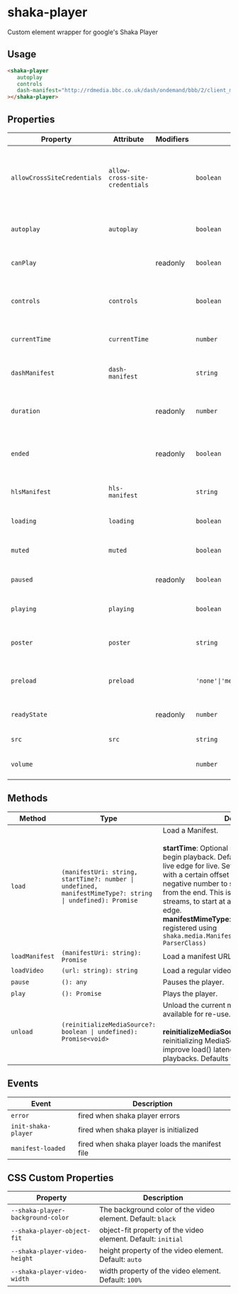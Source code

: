 # shaka-player

Custom element wrapper for google&#39;s Shaka Player

## Usage
```html
<shaka-player
   autoplay
   controls
   dash-manifest="http://rdmedia.bbc.co.uk/dash/ondemand/bbb/2/client_manifest-common_init.mpd"
></shaka-player>
```

## Properties

| Property                    | Attribute                      | Modifiers | Type                             | Default    | Description                                      |
|-----------------------------|--------------------------------|-----------|----------------------------------|------------|--------------------------------------------------|
| `allowCrossSiteCredentials` | `allow-cross-site-credentials` |           | `boolean`                        |            | Whether shaka player should use cookies for CORS requests. |
| `autoplay`                  | `autoplay`                     |           | `boolean`                        | false      | Whether the video should auto-play.              |
| `canPlay`                   |                                | readonly  | `boolean`                        |            | Whether the video can play.                      |
| `controls`                  | `controls`                     |           | `boolean`                        |            | Whether to display controls over the video.      |
| `currentTime`               | `currentTime`                  |           | `number`                         |            | Video's current time                             |
| `dashManifest`              | `dash-manifest`                |           | `string`                         |            | URL to the MPEG-DASH manifest                    |
| `duration`                  |                                | readonly  | `number`                         |            | The duration of the video in seconds.            |
| `ended`                     |                                | readonly  | `boolean`                        |            | Whether or not the video playback has ended.     |
| `hlsManifest`               | `hls-manifest`                 |           | `string`                         |            | URL to the HLS manifest                          |
| `loading`                   | `loading`                      |           | `boolean`                        | false      | Whether the video is loading                     |
| `muted`                     | `muted`                        |           | `boolean`                        | false      | Whether the video is muted.                      |
| `paused`                    |                                | readonly  | `boolean`                        |            | Whether the video is paused.                     |
| `playing`                   | `playing`                      |           | `boolean`                        |            | Whether the video is playing.                    |
| `poster`                    | `poster`                       |           | `string`                         |            | The src URL for the poster frame.                |
| `preload`                   | `preload`                      |           | `'none'\|'metadata'\|'auto'\|''` | "metadata" | Video element preload value.                     |
| `readyState`                |                                | readonly  | `number`                         |            | Ready state of the video element.                |
| `src`                       | `src`                          |           | `string`                         |            | URL to a video file                              |
| `volume`                    |                                |           | `number`                         | 1          | The volume level of the video.                   |

## Methods

| Method         | Type                                             | Description                                      |
|----------------|--------------------------------------------------|--------------------------------------------------|
| `load`         | `(manifestUri: string, startTime?: number \| undefined, manifestMimeType?: string \| undefined): Promise` | Load a Manifest.<br /><br />**startTime**: Optional start time, in seconds, to begin playback. Defaults to 0 for VOD and to the live edge for live. Set a positive number to start with a certain offset the beginning. Set a negative number to start with a certain offset from the end. This is intended for use with live streams, to start at a fixed offset from the live edge.<br />**manifestMimeType**: Optional mimetype registered using `shaka.media.ManifestParser.register(mimeType, ParserClass)` |
| `loadManifest` | `(manifestUri: string): Promise`                 | Load a manifest URL into shaka player.           |
| `loadVideo`    | `(url: string): string`                          | Load a regular video URL.                        |
| `pause`        | `(): any`                                        | Pauses the player.                               |
| `play`         | `(): Promise`                                    | Plays the player.                                |
| `unload`       | `(reinitializeMediaSource?: boolean \| undefined): Promise<void>` | Unload the current manifest and make the Player available for re-use.<br /><br />**reinitializeMediaSource**: If true, start reinitializing MediaSource right away. This can improve load() latency for MediaSource-based playbacks. Defaults to true. |

## Events

| Event               | Description                                     |
|---------------------|-------------------------------------------------|
| `error`             | fired when shaka player errors                  |
| `init-shaka-player` | fired when shaka player is initialized          |
| `manifest-loaded`   | fired when shaka player loads the manifest file |

## CSS Custom Properties

| Property                          | Description                                      |
|-----------------------------------|--------------------------------------------------|
| `--shaka-player-background-color` | The background color of the video element. Default: `black` |
| `--shaka-player-object-fit`       | object-fit property of the video element. Default: `initial` |
| `--shaka-player-video-height`     | height property of the video element. Default: `auto` |
| `--shaka-player-video-width`      | width property of the video element. Default: `100%` |
